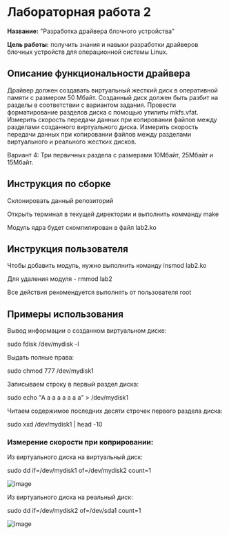 # Лабораторная работа 2

**Название:** "Разработка драйвера блочного устройства"

**Цель работы:** получить знания и навыки разработки драйверов блочных устройств для операционной системы Linux.

## Описание функциональности драйвера

Драйвер должен создавать виртуальный жесткий диск в оперативной  памяти с размером 50 Мбайт. 
Созданный диск должен быть разбит на разделы в соответствии с  вариантом задания.
Провести форматирование разделов диска с помощью утилиты  mkfs.vfat. 
Измерить скорость передачи данных при копировании файлов между  разделами созданного виртуального диска. 
Измерить скорость передачи данных при копировании файлов между  разделами виртуального и реального жестких дисков.

Вариант 4: Три первичных раздела с размерами 10Мбайт, 25Мбайт и  15Мбайт.

## Инструкция по сборке

Склонировать данный репозиторий

Открыть терминал в текущей директории и выполнить комманду make

Модуль ядра будет скомпилирован в файл lab2.ko

## Инструкция пользователя

Чтобы добавить модуль, нужно выполнить команду insmod lab2.ko

Для удаления модуля - rmmod lab2

Все действия рекомендуется выполнять от пользователя root

## Примеры использования

Вывод информации о созданном виртуальном диске:

sudo fdisk /dev/mydisk -l

Выдать полные права:

sudo chmod 777 /dev/mydisk1

Записываем строку в первый раздел диска:

sudo echo "A a a a a a a a" > /dev/mydisk1

Читаем содержимое последних десяти строчек первого раздела диска:

sudo xxd /dev/mydisk1 | head -10

### Измерение скорости при коприровании:

Из виртуального диска на виртуальный диск:

sudo dd if=/dev/mydisk1 of=/dev/mydisk2 count=1

![image](https://user-images.githubusercontent.com/44571716/114165318-fc967500-9934-11eb-8fe7-d27edb00ee32.png)

Из виртуального диска на реальный диск:

sudo dd if=/dev/mydisk2 of=/dev/sda1 count=1

![image](https://user-images.githubusercontent.com/44571716/114163129-842eb480-9932-11eb-8643-bddf672a4125.png)

